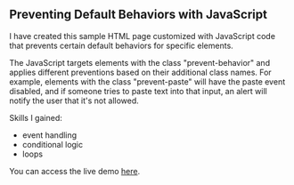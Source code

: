 ## Preventing Default Behaviors with JavaScript

I have created this sample HTML page customized with JavaScript code that prevents certain default behaviors for specific elements. 

The JavaScript targets elements with the class "prevent-behavior" and applies different preventions based on their additional class names. For example, elements with the class "prevent-paste" will have the paste event disabled, and if someone tries to paste text into that input, an alert will notify the user that it's not allowed.

Skills I gained:
  * event handling
  * conditional logic
  * loops

You can access the live demo [here](https://prevent-behaviors-js.netlify.app/).
